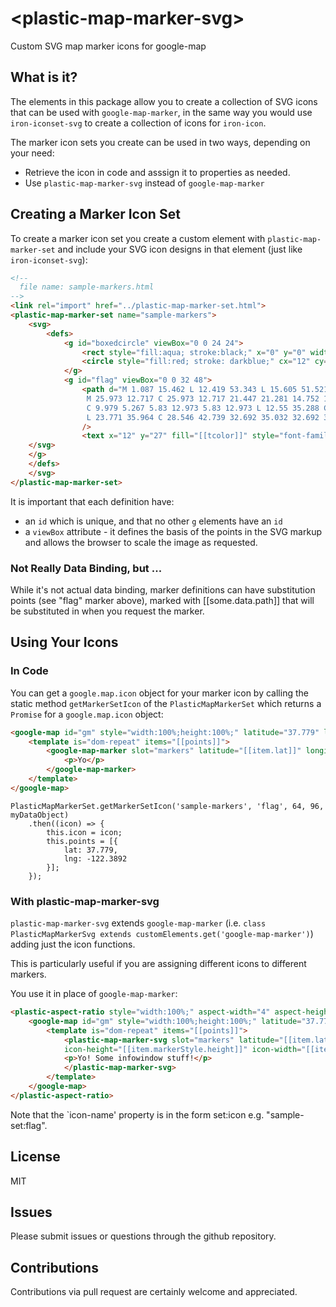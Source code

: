 # \<plastic-map-marker-svg\>

Custom SVG map marker icons for google-map

## What is it?
The elements in this package allow you to create a collection of SVG icons that can be used with `google-map-marker`, in the same way you would use `iron-iconset-svg` to create a collection of icons for `iron-icon`.

The marker icon sets you create can be used in two ways, depending on your need:
* Retrieve the icon in code and asssign it to properties as needed.
* Use `plastic-map-marker-svg` instead of `google-map-marker` 

## Creating a Marker Icon Set
To create a marker icon set you create a custom element with `plastic-map-marker-set` and include your SVG icon designs in that element (just like `iron-iconset-svg`):

```HTML
<!-- 
  file name: sample-markers.html
-->
<link rel="import" href="../plastic-map-marker-set.html">
<plastic-map-marker-set name="sample-markers">
    <svg>
        <defs>
            <g id="boxedcircle" viewBox="0 0 24 24">
                <rect style="fill:aqua; stroke:black;" x="0" y="0" width="24" height="24" />
                <circle style="fill:red; stroke: darkblue;" cx="12" cy="12" r="6" />
            </g>
            <g id="flag" viewBox="0 0 32 48">
                <path d="M 1.087 15.462 L 12.419 53.343 L 15.605 51.521 L 4.273 13.638 L 1.087 15.462 Z 
                 M 25.973 12.717 C 25.973 12.717 21.447 21.281 14.752 12.024 L 14.752 12.04 
                 C 9.979 5.267 5.83 12.973 5.83 12.973 L 12.55 35.288 C 12.55 35.288 15.341 24.327 23.771 35.981 
                 L 23.771 35.964 C 28.546 42.739 32.692 35.032 32.692 35.032 L 25.973 12.717 Z" style="fill: [[color]];"
                />
                <text x="12" y="27" fill="[[tcolor]]" style="font-family: Verdana; font-size: 9px; font-weight: bold;">[[mtext]]</text>
    </svg>
    </g>
    </defs>
    </svg>
</plastic-map-marker-set>
```
It is important that each definition have:
* an `id` which is unique, and that no other `g` elements have an `id`
* a `viewBox` attribute - it defines the basis of the points in the SVG markup and allows the browser to scale the image as requested.

### Not Really Data Binding, but ...
While it's not actual data binding, marker definitions can have substitution points (see "flag" marker above), marked with [[some.data.path]] that will be substituted in when you request the marker.

## Using Your Icons
### In Code
You can get a `google.map.icon` object for your marker icon by calling the static method `getMarkerSetIcon` of the `PlasticMapMarkerSet` which returns a `Promise` for a `google.map.icon` object:
```HTML
<google-map id="gm" style="width:100%;height:100%;" latitude="37.779" longitude="-122.3892" min-zoom="9" max-zoom="11" language="en" api-key="[[apiKey]]" on-google-map-ready="mapReady">
    <template is="dom-repeat" items="[[points]]">
        <google-map-marker slot="markers" latitude="[[item.lat]]" longitude="[[item.lng]]" icon="[[icon]]">
            <p>Yo</p>
        </google-map-marker>
    </template>
</google-map>
```
```JS
PlasticMapMarkerSet.getMarkerSetIcon('sample-markers', 'flag', 64, 96, myDataObject)
    .then((icon) => {
        this.icon = icon;
        this.points = [{
            lat: 37.779,
            lng: -122.3892
        }];
    });
```
### With plastic-map-marker-svg
`plastic-map-marker-svg` extends `google-map-marker` (i.e. `class PlasticMapMarkerSvg extends customElements.get('google-map-marker')`) adding just the icon functions.  

This is particularly useful if you are assigning different icons to different markers.

You use it in place of `google-map-marker`:
```HTML
<plastic-aspect-ratio style="width:100%;" aspect-width="4" aspect-height="3">
    <google-map id="gm" style="width:100%;height:100%;" latitude="37.779" longitude="-122.3892" min-zoom="9" max-zoom="11" language="en" api-key="[[apiKey]]">
        <template is="dom-repeat" items="[[points]]">
            <plastic-map-marker-svg slot="markers" latitude="[[item.lat]]" longitude="[[item.lng]]" icon-name="[[item.markerStyle.iconName]]"
            icon-height="[[item.markerStyle.height]]" icon-width="[[item.markerStyle.width]]" icon-data="[[item.markerStyle.iconData]]">
            <p>Yo! Some infowindow stuff!</p>
            </plastic-map-marker-svg>
        </template>
    </google-map>
</plastic-aspect-ratio>
```
Note that the `icon-name' property is in the form set:icon e.g. "sample-set:flag".

## License
MIT
## Issues
Please submit issues or questions through the github repository.
## Contributions
Contributions via pull request are certainly welcome and appreciated.